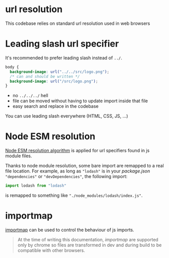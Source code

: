 # url resolution

This codebase relies on standard url resolution used in web browsers

# Leading slash url specifier

It's recommended to prefer leading slash instead of `../`.

```css
body {
  background-image: url("../../src/logo.png");
  /* can and should be written */
  background-image: url("/src/logo.png");
}
```

- no `../../../` hell
- file can be moved without having to update import inside that file
- easy search and replace in the codebase

You can use leading slash everywhere (HTML, CSS, JS, ...)

# Node ESM resolution

[Node ESM resolution algorithm](https://nodejs.org/docs/latest-v16.x/api/esm.html#esm_resolution_algorithm) is applied for url specifiers found in js module files.

Thanks to node module resolution, some bare import are remapped to a real file location. For example, as long as `"lodash"` is in your _package.json_ `"dependencies"` or `"devDependencies"`, the following import:

```js
import lodash from "lodash"
```

is remapped to something like `"./node_modules/lodash/index.js"`.

# importmap

[importmap](https://github.com/WICG/import-maps#import-maps) can be used to control the behaviour of js imports.

> At the time of writing this documentation, _importmap_ are supported only by chrome so files are transformed in dev and during build to be compatible with other browsers.
